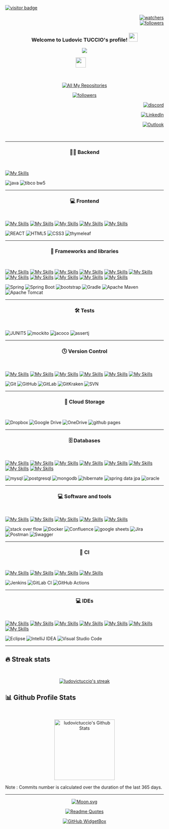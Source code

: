 <div align="left">
  
  <a href="">![visitor badge](https://komarev.com/ghpvc/?username=ludovictuccio&label=PROFILE+VIEWS)</a>
  
</div>

<div align="right">
  
  <a href="">![watchers](https://img.shields.io/github/watchers/ludovictuccio/ludovictuccio?style=social)</a>
  </br>
  <a href="">![followers](https://img.shields.io/github/followers/ludovictuccio?style=social)</a>
  
</div>

<h3 align="center">
  Welcome to Ludovic TUCCIO's profile!
  <img src="https://media.giphy.com/media/hvRJCLFzcasrR4ia7z/giphy.gif" width="28">
</h3>

<!-- Typing SVG by DenverCoder1 - https://github.com/DenverCoder1/readme-typing-svg -->
<p align="center">
  <a href="https://github.com/DenverCoder1/readme-typing-svg"><img src="https://readme-typing-svg.demolab.com?font=Fira+Code&duration=3000&pause=200&color=DA0000&center=true&multiline=true&width=435&lines=JAVA+developer;Since+2020"></a>
</p>

<!-- Social icons section -->
<p align="center">
  <a href="https://discord.gg/gbZVGNwv" alt="Dev Pro Tips Discussion & Support Server"><img width="32px" src="https://i.imgur.com/OViZO8J.png"/></a>
  &#8287;&#8287;&#8287;&#8287;&#8287;
</p>

<br/>

<!-- Social badges section -->
<!-- Badges with custom icons - https://github.com/DenverCoder1/custom-icon-badges -->
<!-- View counter - https://github.com/DenverCoder1/Simple-View-Counter -->
<p align="center">
  <a href="https://github.com/ludovictuccio?tab=repositories&sort=stargazers"><img alt="All My Repositories" title="All My Repositories" src="https://custom-icon-badges.demolab.com/badge/-All%20My%20Repositories-55960c?style=for-the-badge&logoColor=white&logo=repo"/></a>
  </p>
  <p align="center">
      <a href="https://github.com/ludovictuccio?tab=followers">
    <img alt="followers" title="Follow me on Github" src="https://custom-icon-badges.demolab.com/github/followers/ludovictuccio?color=236ad3&labelColor=1155ba&style=for-the-badge&logo=person-add&label=Follow-me&logoColor=white"/></a>  
</p>

 <div align="right">
  
  <a href="https://discord.gg/gbZVGNwv">![discord](https://dcbadge.vercel.app/api/shield/489898608548642816?logoColor=ff6b6b)</a>
  
  <a href="https://www.linkedin.com/in/ludovic-tuccio/">![LinkedIn](https://img.shields.io/badge/linkedin-%230077B5.svg?style=for-the-badge&logo=linkedin&logoColor=white)</a>
  
  <a href="mailto:ludovic.tuccio@hotmail.fr">![Outlook](https://img.shields.io/badge/Send%20Me%20A%20MAIL-0078D4?style=for-the-badge&logo=microsoft-outlook&logoColor=white)</a>

</div>

  </br>

---

<h3 align="center"> 👨‍💻 Backend </h3>

 </br>
 
[![My Skills](https://skillicons.dev/icons?i=java&theme=light)](https://skillicons.dev)

![java](https://img.shields.io/badge/JAVA-F80000.svg?style=for-the-badge)
![tibco bw5](https://img.shields.io/badge/TIBCO%20BW5-FE7A16.svg?style=for-the-badge)

---

<h3 align="center"> 💻 Frontend </h3>

 </br>
 
[![My Skills](https://skillicons.dev/icons?i=react&theme=light)](https://skillicons.dev)
[![My Skills](https://skillicons.dev/icons?i=tibco&theme=light)](https://skillicons.dev)
[![My Skills](https://skillicons.dev/icons?i=html&theme=light)](https://skillicons.dev)
[![My Skills](https://skillicons.dev/icons?i=tibco&theme=light)](https://skillicons.dev)
[![My Skills](https://skillicons.dev/icons?i=css&theme=light)](https://skillicons.dev)

![REACT](https://img.shields.io/badge/React-61DAFB.svg?style=for-the-badge&logo=React&logoColor=black)
![HTML5](https://img.shields.io/badge/HTML5-E34F26.svg?style=for-the-badge&logo=HTML5&logoColor=white)
![CSS3](https://img.shields.io/badge/CSS3-1572B6.svg?style=for-the-badge&logo=CSS3&logoColor=white)
![thymeleaf](https://img.shields.io/badge/Thymeleaf-005F0F.svg?style=for-the-badge&logo=Thymeleaf&logoColor=white)

---

<h3 align="center"> 🧰 Frameworks and libraries </h3>

 </br>
 
[![My Skills](https://skillicons.dev/icons?i=spring&theme=light)](https://skillicons.dev)
[![My Skills](https://skillicons.dev/icons?i=xx&theme=light)](https://skillicons.dev)
[![My Skills](https://skillicons.dev/icons?i=xx&theme=light)](https://skillicons.dev)
[![My Skills](https://skillicons.dev/icons?i=xx&theme=light)](https://skillicons.dev)
[![My Skills](https://skillicons.dev/icons?i=xx&theme=light)](https://skillicons.dev)
[![My Skills](https://skillicons.dev/icons?i=bootstrap&theme=light)](https://skillicons.dev)
[![My Skills](https://skillicons.dev/icons?i=xxx&theme=light)](https://skillicons.dev)
[![My Skills](https://skillicons.dev/icons?i=gradle&theme=light)](https://skillicons.dev)
[![My Skills](https://skillicons.dev/icons?i=xxx&theme=light)](https://skillicons.dev)
[![My Skills](https://skillicons.dev/icons?i=xxx&theme=light)](https://skillicons.dev)
[![My Skills](https://skillicons.dev/icons?i=maven&theme=light)](https://skillicons.dev)

![Spring](https://img.shields.io/badge/spring-%236DB33F.svg?style=for-the-badge&logo=spring&logoColor=white)
![Spring Boot](https://img.shields.io/badge/Spring%20Boot-6DB33F.svg?style=for-the-badge&logo=Spring-Boot&logoColor=white)
![bootstrap](https://img.shields.io/badge/Bootstrap-7952B3.svg?style=for-the-badge&logo=Bootstrap&logoColor=white)
![Gradle](https://img.shields.io/badge/Gradle-02303A.svg?style=for-the-badge&logo=Gradle&logoColor=white)
![Apache Maven](https://img.shields.io/badge/Apache%20Maven-C71A36?style=for-the-badge&logo=Apache%20Maven&logoColor=white)
![Apache Tomcat](https://img.shields.io/badge/apache%20tomcat-%23F8DC75.svg?style=for-the-badge&logo=apache-tomcat&logoColor=black)

---

<h3 align="center"> 🛠️ Tests </h3>

 </br>
 
![JUNIT5](https://img.shields.io/badge/JUnit5-25A162.svg?style=for-the-badge&logo=JUnit5&logoColor=white)
![mockito](https://img.shields.io/badge/Mockito-%230db7ed.svg?style=for-the-badge)
![jacoco](https://img.shields.io/badge/JaCoCo-FF6C37?style=for-the-badge)
![assertj](https://img.shields.io/badge/-AssertJ-%23Clojure?style=for-the-badge)

---

<h3 align="center"> 🕓 Version Control </h3>

 </br>
 
[![My Skills](https://skillicons.dev/icons?i=git&theme=light)](https://skillicons.dev)
[![My Skills](https://skillicons.dev/icons?i=xx&theme=light)](https://skillicons.dev)
[![My Skills](https://skillicons.dev/icons?i=github&theme=light)](https://skillicons.dev)
[![My Skills](https://skillicons.dev/icons?i=xxx&theme=light)](https://skillicons.dev)
[![My Skills](https://skillicons.dev/icons?i=gitlab&theme=light)](https://skillicons.dev)
[![My Skills](https://skillicons.dev/icons?i=xxx&theme=light)](https://skillicons.dev)

![Git](https://img.shields.io/badge/git-%23F05033.svg?style=for-the-badge&logo=git&logoColor=white)
![GitHub](https://img.shields.io/badge/github-%23121011.svg?style=for-the-badge&logo=github&logoColor=white)
![GitLab](https://img.shields.io/badge/gitlab-%23181717.svg?style=for-the-badge&logo=gitlab&logoColor=white)
![GitKraken](https://img.shields.io/badge/GitKraken-179287.svg?style=for-the-badge&logo=GitKraken&logoColor=white)
![SVN](https://img.shields.io/badge/SVN-FE7A16.svg?style=for-the-badge)

---

<h3 align="center"> 📂 Cloud Storage </h3>

 </br>
 
![Dropbox](https://img.shields.io/badge/Dropbox-%233B4D98.svg?style=for-the-badge&logo=Dropbox&logoColor=white)
![Google Drive](https://img.shields.io/badge/Google%20Drive-4285F4?style=for-the-badge&logo=googledrive&logoColor=white)
![OneDrive](https://img.shields.io/badge/OneDrive-0078D4.svg?style=for-the-badge&logo=microsoftonedrive&logoColor=white)
![github pages](https://img.shields.io/badge/GitHub%20Pages-222222.svg?style=for-the-badge&logo=GitHub-Pages&logoColor=white)

---

<h3 align="center"> 🗄️ Databases </h3>

 </br>
 
[![My Skills](https://skillicons.dev/icons?i=mysql&theme=light)](https://skillicons.dev)
[![My Skills](https://skillicons.dev/icons?i=xxx&theme=light)](https://skillicons.dev)
[![My Skills](https://skillicons.dev/icons?i=postgres&theme=light)](https://skillicons.dev)
[![My Skills](https://skillicons.dev/icons?i=xxx&theme=light)](https://skillicons.dev)
[![My Skills](https://skillicons.dev/icons?i=xxx&theme=light)](https://skillicons.dev)
[![My Skills](https://skillicons.dev/icons?i=mongodb&theme=light)](https://skillicons.dev)
[![My Skills](https://skillicons.dev/icons?i=xxx&theme=light)](https://skillicons.dev)
[![My Skills](https://skillicons.dev/icons?i=hibernate&theme=light)](https://skillicons.dev)

![mysql](https://img.shields.io/badge/MySQL-4479A1.svg?style=for-the-badge&logo=MySQL&logoColor=white)
![postgresql](https://img.shields.io/badge/PostgreSQL-4169E1.svg?style=for-the-badge&logo=PostgreSQL&logoColor=white)
![mongodb](https://img.shields.io/badge/MongoDB-47A248.svg?style=for-the-badge&logo=MongoDB&logoColor=white)
![hibernate](https://img.shields.io/badge/Hibernate-59666C.svg?style=for-the-badge&logo=Hibernate&logoColor=white)
![spring data jpa](https://img.shields.io/badge/Spring%20Data%20JPA-4285F4?style=for-the-badge&logo=googledrive&logoColor=white)
![oracle](https://img.shields.io/badge/Oracle-F80000.svg?style=for-the-badge&logo=Oracle&logoColor=white)

---

<h3 align="center"> 💻 Software and tools </h3>

 </br>
 
[![My Skills](https://skillicons.dev/icons?i=xx&theme=light)](https://skillicons.dev)
[![My Skills](https://skillicons.dev/icons?i=stackoverflow&theme=light)](https://skillicons.dev)
[![My Skills](https://skillicons.dev/icons?i=xx&theme=light)](https://skillicons.dev)
[![My Skills](https://skillicons.dev/icons?i=xx&theme=light)](https://skillicons.dev)
[![My Skills](https://skillicons.dev/icons?i=docker&theme=light)](https://skillicons.dev)

![stack over flow](https://img.shields.io/badge/Stack%20Overflow-F58025.svg?style=for-the-badge&logo=Stack-Overflow&logoColor=white)
![Docker](https://img.shields.io/badge/docker-%230db7ed.svg?style=for-the-badge&logo=docker&logoColor=white)
![Confluence](https://img.shields.io/badge/confluence-%23172BF4.svg?style=for-the-badge&logo=confluence&logoColor=white)
![google sheets](https://img.shields.io/badge/Google%20Sheets-34A853.svg?style=for-the-badge&logo=Google-Sheets&logoColor=white)
![Jira](https://img.shields.io/badge/jira-%230A0FFF.svg?style=for-the-badge&logo=jira&logoColor=white)
![Postman](https://img.shields.io/badge/Postman-FF6C37?style=for-the-badge&logo=postman&logoColor=white)
![Swagger](https://img.shields.io/badge/-Swagger-%23Clojure?style=for-the-badge&logo=swagger&logoColor=white)

---

<h3 align="center"> 🔬 CI </h3>

 </br>
 
[![My Skills](https://skillicons.dev/icons?i=jenkins&theme=light)](https://skillicons.dev)
[![My Skills](https://skillicons.dev/icons?i=xx&theme=light)](https://skillicons.dev)
[![My Skills](https://skillicons.dev/icons?i=xx&theme=light)](https://skillicons.dev)
[![My Skills](https://skillicons.dev/icons?i=gitlab&theme=light)](https://skillicons.dev)

![Jenkins](https://img.shields.io/badge/jenkins-%232C5263.svg?style=for-the-badge&logo=jenkins&logoColor=white)
![GitLab CI](https://img.shields.io/badge/gitlab%20ci-%23181717.svg?style=for-the-badge&logo=gitlab&logoColor=white)
![GitHub Actions](https://img.shields.io/badge/github%20actions-%232671E5.svg?style=for-the-badge&logo=githubactions&logoColor=white)

---

<h3 align="center"> 💻 IDEs </h3>

 </br>
 
[![My Skills](https://skillicons.dev/icons?i=eclipse&theme=light)](https://skillicons.dev)
[![My Skills](https://skillicons.dev/icons?i=xxx&theme=light)](https://skillicons.dev)
[![My Skills](https://skillicons.dev/icons?i=xx&theme=light)](https://skillicons.dev)
[![My Skills](https://skillicons.dev/icons?i=xx&theme=light)](https://skillicons.dev)
[![My Skills](https://skillicons.dev/icons?i=xx&theme=light)](https://skillicons.dev)
[![My Skills](https://skillicons.dev/icons?i=xx&theme=light)](https://skillicons.dev)
[![My Skills](https://skillicons.dev/icons?i=visualstudio&theme=light)](https://skillicons.dev)

![Eclipse](https://img.shields.io/badge/Eclipse-FE7A16.svg?style=for-the-badge&logo=Eclipse&logoColor=white)
![IntelliJ IDEA](https://img.shields.io/badge/IntelliJIDEA-000000.svg?style=for-the-badge&logo=intellij-idea&logoColor=white)
![Visual Studio Code](https://img.shields.io/badge/Visual%20Studio%20Code-0078d7.svg?style=for-the-badge&logo=visual-studio-code&logoColor=white)

---

## 🔥 Streak stats

<br/>

<!-- GitHub Readme Streak Stats - https://github.com/ludovictuccio/github-readme-streak-stats -->
<p align="center">
  <a href="https://github.com/ludovictuccio/github-readme-streak-stats">
    <img title="🔥 Get streak stats for your profile at git.io/streak-stats" alt="ludovictuccio's streak" src="https://streak-stats.demolab.com/?user=ludovictuccio&theme=monokai-metallian&hide_border=true"/>
  </a>
</p>

## 📊 Github Profile Stats

<!-- https://github.com/ludovictuccio/github-readme-stats -->
  
  <br/>
  
  <p align="center">
    <a href="https://github.com/ludovictuccio/github-readme-stats"><img alt="ludovictuccio's Github Stats" src="https://github-readme-stats.vercel.app/api?username=ludovictuccio&show_icons=true&include_all_commits=true&count_private=true&theme=react&hide_border=true&bg_color=1F222E&title_color=F85D7F&icon_color=F8D866" height="192px"/>      
</p>
    
<div align="left">
  <a href=""></a> 
</div>

<p>Note : Commits number is calculated over the duration of the last 365 days.</p>

---

<div align="center">
 
 [![Moon.svg](https://moon-svg.minung.dev/moon.svg?theme=basic)](https://moon-svg.minung.dev)
 
 [![Readme Quotes](https://quotes-github-readme.vercel.app/api?type=horizontal&theme=dark)](https://github.com/piyushsuthar/github-readme-quotes)
 
[![GitHub WidgetBox](https://github-widgetbox.vercel.app/api/profile?username=ludovictuccio&data=followers,repositories,stars,commits)](https://github.com/Jurredr/github-widgetbox)

</div>
